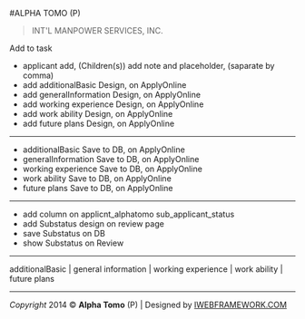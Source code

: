 #ALPHA TOMO (P)
>INT'L MANPOWER SERVICES, INC.

Add to task
* applicant add, (Children(s)) add note and placeholder, (saparate by comma)
* add additionalBasic Design, on ApplyOnline
* add generalInformation Design, on ApplyOnline
* add working experience Design, on ApplyOnline
* add work ability Design, on ApplyOnline
* add future plans Design, on ApplyOnline

---------

* additionalBasic Save to DB, on ApplyOnline
* generalInformation Save to DB, on ApplyOnline
* working experience Save to DB, on ApplyOnline
* work ability Save to DB, on ApplyOnline
* future plans Save to DB, on ApplyOnline

---------

* add column on applicnt_alphatomo sub_applicant_status
* add Substatus design on review page
* save Substatus on DB
* show Substatus on Review



------------------------------------------------------------------------------------------
additionalBasic | general information | working experience | work ability | future plans 


------------------------------------------------------------------------------------------


*Copyright* 2014 © **Alpha Tomo** (P) | Designed by [IWEBFRAMEWORK.COM](iwebframework.com)